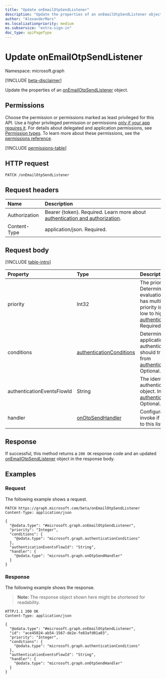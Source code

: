 ```yaml
---
title: "Update onEmailOtpSendListener"
description: "Update the properties of an onEmailOtpSendListener object."
author: "AlexanderMars"
ms.localizationpriority: medium
ms.subservice: "entra-sign-in"
doc_type: apiPageType
---
```


# Update onEmailOtpSendListener

Namespace: microsoft.graph

[!INCLUDE [beta-disclaimer](../../includes/beta-disclaimer.md)]

Update the properties of an [onEmailOtpSendListener](../resources/onemailotpsendlistener.md) object.

## Permissions

Choose the permission or permissions marked as least privileged for this API. Use a higher privileged permission or permissions [only if your app requires it](/graph/permissions-overview#best-practices-for-using-microsoft-graph-permissions). For details about delegated and application permissions, see [Permission types](/graph/permissions-overview#permission-types). To learn more about these permissions, see the [permissions reference](/graph/permissions-reference).

<!-- {
  "blockType": "permissions",
  "name": "onemailotpsendlistener-update-permissions"
}
-->
[!INCLUDE [permissions-table](../includes/permissions/onemailotpsendlistener-update-permissions.md)]

## HTTP request

<!-- {
  "blockType": "ignored"
}
-->
``` http
PATCH /onEmailOtpSendListener
```

## Request headers

|Name|Description|
|:---|:---|
|Authorization|Bearer {token}. Required. Learn more about [authentication and authorization](/graph/auth/auth-concepts).|
|Content-Type|application/json. Required.|

## Request body

[!INCLUDE [table-intro](../../includes/update-property-table-intro.md)]


|Property|Type|Description|
|:---|:---|:---|
|priority|Int32|The priority of the listener. Determines the order of evaluation when an event has multiple listeners. The priority is evaluated from low to high. Inherited from [authenticationEventListener](../resources/authenticationeventlistener.md). Required.|
|conditions|[authenticationConditions](../resources/authenticationconditions.md)|Determines conditions e.g. applications on which an authenticationEventListener should trigger. Inherited from [authenticationEventListener](../resources/authenticationeventlistener.md). Optional.|
|authenticationEventsFlowId|String|The identifier of the authenticationEventsFlow object. Inherited from [authenticationEventListener](../resources/authenticationeventlistener.md). Optional.|
|handler|[onOtpSendHandler](../resources/onotpsendhandler.md)|Configuration for what to invoke if the event resolves to this listener. Optional.|



## Response

If successful, this method returns a `200 OK` response code and an updated [onEmailOtpSendListener](../resources/onemailotpsendlistener.md) object in the response body.

## Examples

### Request

The following example shows a request.
<!-- {
  "blockType": "request",
  "name": "update_onemailotpsendlistener"
}
-->
``` http
PATCH https://graph.microsoft.com/beta/onEmailOtpSendListener
Content-Type: application/json

{
  "@odata.type": "#microsoft.graph.onEmailOtpSendListener",
  "priority": "Integer",
  "conditions": {
    "@odata.type": "microsoft.graph.authenticationConditions"
  },
  "authenticationEventsFlowId": "String",
  "handler": {
    "@odata.type": "microsoft.graph.onOtpSendHandler"
  }
}
```


### Response

The following example shows the response.
>**Note:** The response object shown here might be shortened for readability.
<!-- {
  "blockType": "response",
  "@odata.type": "microsoft.graph.onEmailOtpSendListener",
  "truncated": true
}
-->
``` http
HTTP/1.1 200 OK
Content-Type: application/json

{
  "@odata.type": "#microsoft.graph.onEmailOtpSendListener",
  "id": "ace45024-ab54-1567-de2e-fe83afd01a03",
  "priority": "Integer",
  "conditions": {
    "@odata.type": "microsoft.graph.authenticationConditions"
  },
  "authenticationEventsFlowId": "String",
  "handler": {
    "@odata.type": "microsoft.graph.onOtpSendHandler"
  }
}
```

